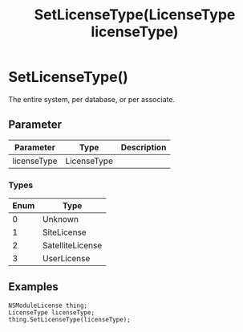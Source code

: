 ﻿---
uid: crmscript_class_nsmodulelicense_setlicensetype
title: SetLicenseType(LicenseType licenseType)
description: CRMScript method in the NSModuleLicense class that sets the licence type
intellisense: NSModuleLicense.SetLicenseType
keywords: NSModuleLicense, GetLicenseType, SetLicenseType(NSLicenseType)
so.topic: reference
---

# SetLicenseType()

The entire system, per database, or per associate.

## Parameter

| Parameter | Type | Description |
|---|---|---|
| licenseType | LicenseType | |

### Types

| Enum | Type |
|---|---|
| 0 | Unknown |
| 1 | SiteLicense |
| 2 | SatelliteLicense |
| 3 | UserLicense |

## Examples

```crmscript
NSModuleLicense thing;
LicenseType licenseType;
thing.SetLicenseType(licenseType);
```
